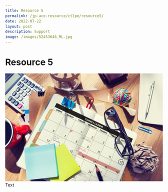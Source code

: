 ```yaml
---
title: Resource 5
permalink: /jp-ace-resource/ctlpe/resource5/
date: 2022-07-22
layout: post
description: Support
image: /images/52453646_ML.jpg
---
```

# Resource 5
![](/images/52453646_ML.jpg)
Text